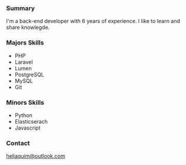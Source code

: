 ### Summary
I'm a back-end developer with 6 years of experience. I like to learn and share knowlegde.

### Majors Skills
- PHP
- Laravel
- Lumen
- PostgreSQL
- MySQL
- Git

### Minors Skills
- Python
- Elasticserach
- Javascript

### Contact
heliaquim@outlook.com
